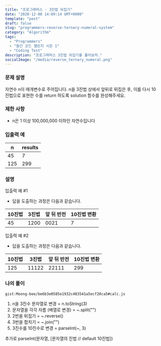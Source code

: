 ```yaml
---
title: "프로그래머스 - 3진법 뒤집기"
date: "2020-12-08 14:09:14 GMT+0900"
template: "post"
draft: false
slug: "programmers-reverse-ternary-numeral-system"
category: "Algorithm"
tags:
  - "Programmers"
  - "월간 코드 챌린지 시즌 1"
  - "Coding Test"
description: "프로그래머스 3진법 뒤집기를 풀어보자."
socialImage: "/media/reverse_ternary_numeral.png"
---
```


### 문제 설명

자연수 n이 매개변수로 주어집니다. n을 3진법 상에서 앞뒤로 뒤집은 후, 이를 다시 10진법으로 표현한 수를 return 하도록 solution 함수를 완성해주세요.

### 제한 사항

- n은 1 이상 100,000,000 이하인 자연수입니다

### 입출력 예

| n   | results |
| --- | ------- |
| 45  | 7       |
| 125 | 299     |

### 설명

입출력 예 #1

- 답을 도출하는 과정은 다음과 같습니다.

| 10진법 | 3진법 | 앞 뒤 반전 | 10진법 변환 |
| ------ | ----- | ---------- | ----------- |
| 45     | 1200  | 0021       | 7           |

입출력 예 #2

- 답을 도출하는 과정은 다음과 같습니다.

| 10진법 | 3진법 | 앞 뒤 반전 | 10진법 변환 |
| ------ | ----- | ---------- | ----------- |
| 125    | 11122 | 22111      | 299         |

### 나의 풀이

`gist:Moong-bee/be6b3e0585e1932c483541a5ecf20ca5#calc.js`

1. n을 3진수 문자열로 변경 = n.toString(3)
2. 문자열을 각각 자름 (배열로 변경) = ~.split("")
3. 2번을 뒤집기 = ~.reverse()
4. 3번을 합치기 = ~.join("")
5. 3진수를 10진수로 변경 = parseInt(~, 3)

추가로 parseInt(문자열, [문자열의 진법 // default 10진법])
